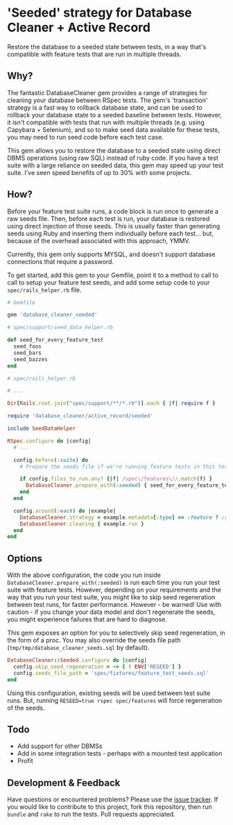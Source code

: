 # 'Seeded' strategy for Database Cleaner + Active Record

Restore the database to a seeded state between tests, in a way that's compatible with feature tests that are run in multiple threads.

## Why?

The fantastic DatabaseCleaner gem provides a range of strategies for cleaning your database between RSpec tests. The gem's 'transaction' strategy is a fast way to rollback database state, and can be used to rollback your database state to a seeded baseline between tests. However, it isn't compatible with tests that run with multiple threads (e.g. using Capybara + Selenium), and so to make seed data available for these tests, you may need to run seed code before each test case.

This gem allows you to restore the database to a seeded state using direct DBMS operations (using raw SQL) instead of ruby code. If you have a test suite with a large reliance on seeded data, this gem may speed up your test suite. I've seen speed benefits of up to 30% with some projects.

## How?

Before your feature test suite runs, a code block is run once to generate a raw seeds file. Then, before each test is run, your database is restored using direct injection of those seeds. This is usually faster than generating seeds using Ruby and inserting them individually before each test... but, because of the overhead associated with this approach, YMMV.

Currently, this gem only supports MYSQL, and doesn't support database connections that require a password.

To get started, add this gem to your Gemfile, point it to a method to call to call to setup your feature test seeds, and add some setup code to your `spec/rails_helper.rb` file.

```ruby
# Gemfile

gem 'database_cleaner_seeded'
```

```ruby
# spec/support/seed_data_helper.rb

def seed_for_every_feature_test
  seed_foos
  seed_bars
  seed_bazzes
end
```

```ruby
# spec/rails_helper.rb

# ...

Dir[Rails.root.join("spec/support/**/*.rb")].each { |f| require f }

require 'database_cleaner/active_record/seeded'

include SeedDataHelper

RSpec.configure do |config|
  # ...

  config.before(:suite) do
    # Prepare the seeds file if we're running feature tests in this test run

    if config.files_to_run.any? {|f| /spec\/features\//.match(f) }
      DatabaseCleaner.prepare_with(:seeded) { seed_for_every_feature_test }
    end
  end

  config.around(:each) do |example|
    DatabaseCleaner.strategy = example.metadata[:type] == :feature ? :seeded : :transaction
    DatabaseCleaner.cleaning { example.run }
  end
end
```

## Options

With the above configuration, the code you run inside `DatabaseCleaner.prepare_with(:seeded)` is run each time you run your test suite with feature tests. However, depending on your requirements and the way that you run your test suite, you might like to skip seed regeneration between test runs, for faster performance. However - be warned! Use with caution - if you change your data model and don't regenerate the seeds, you might experience failures that are hard to diagnose.

This gem exposes an option for you to selectively skip seed regeneration, in the form of a proc. You may also override the seeds file path (`tmp/tmp/database_cleaner_seeds.sql` by default).

```ruby
DatabaseCleaner::Seeded.configure do |config|
  config.skip_seed_regeneration = -> { ! ENV['RESEED'] }
  config.seeds_file_path = 'spec/fixtures/feature_test_seeds.sql'
end
```

Using this configuration, existing seeds will be used between test suite runs. But, running `RESEED=true rspec spec/features` will force regeneration of the seeds.

## Todo

- Add support for other DBMSs
- Add in some integration tests - perhaps with a mounted test application
- Profit

## Development & Feedback

Have questions or encountered problems? Please use the
[issue tracker](https://github.com/michaeldawson/database_cleaner_seeded/issues). If you would like to contribute to this project, fork this repository, then run `bundle` and `rake` to run the tests. Pull requests appreciated.
